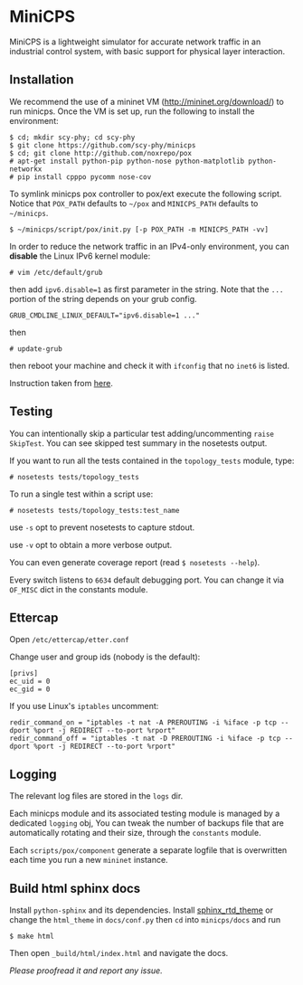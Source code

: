 # MiniCPS #

MiniCPS is a lightweight simulator for accurate network traffic in an
industrial control system, with basic support for physical layer
interaction.

## Installation ##

We recommend the use of a mininet VM (http://mininet.org/download/) to
run minicps. Once the VM is set up, run the following to install the
environment:

    $ cd; mkdir scy-phy; cd scy-phy
    $ git clone https://github.com/scy-phy/minicps
    $ cd; git clone http://github.com/noxrepo/pox
    # apt-get install python-pip python-nose python-matplotlib python-networkx
    # pip install cpppo pycomm nose-cov

To symlink minicps pox controller to pox/ext execute the following
script. Notice that `POX_PATH` defaults to `~/pox` and `MINICPS_PATH`
defaults to `~/minicps`.

    $ ~/minicps/script/pox/init.py [-p POX_PATH -m MINICPS_PATH -vv]
    
In order to reduce the network traffic in an IPv4-only environment,
you can **disable** the Linux IPv6 kernel module:

    # vim /etc/default/grub

then add `ipv6.disable=1` as first parameter in the string.
Note that the `...` portion of the string depends on your grub config.

    GRUB_CMDLINE_LINUX_DEFAULT="ipv6.disable=1 ..."

then

    # update-grub

then reboot your machine and check it with `ifconfig` that no
`inet6` is listed.

Instruction taken from [here](https://github.com/mininet/mininet/issues/454).

## Testing ##

You can intentionally skip a particular test adding/uncommenting `raise SkipTest`.
You can see skipped test summary in the nosetests output.

If you want to run all the tests contained in the `topology_tests` module, type:

    # nosetests tests/topology_tests

To run a single test within a script use:

    # nosetests tests/topology_tests:test_name

use `-s` opt to prevent nosetests to capture stdout.

use `-v` opt to obtain a more verbose output.

You can even generate coverage report (read `$ nosetests --help`).

Every switch listens to `6634` default debugging port. You can change it via `OF_MISC` 
dict in the constants module.

## Ettercap ##

Open `/etc/ettercap/etter.conf`

Change user and group ids (nobody is the default):

    [privs]
    ec_uid = 0
    ec_gid = 0

If you use Linux's `iptables` uncomment:

    redir_command_on = "iptables -t nat -A PREROUTING -i %iface -p tcp --dport %port -j REDIRECT --to-port %rport"
    redir_command_off = "iptables -t nat -D PREROUTING -i %iface -p tcp --dport %port -j REDIRECT --to-port %rport"

## Logging ##

The relevant log files are stored in the `logs` dir.

Each minicps module and its associated testing module is managed by a dedicated `logging` obj,
You can tweak the number of backups file that are automatically rotating and their size, through
the `constants` module.

Each `scripts/pox/component` generate a separate logfile that is overwritten each time you run
a new `mininet` instance.

## Build html sphinx docs ##

Install `python-sphinx` and its dependencies. Install
[sphinx_rtd_theme](https://github.com/snide/sphinx_rtd_theme) or change the
`html_theme` in `docs/conf.py` then `cd` into `minicps/docs` and run

    $ make html

Then open `_build/html/index.html` and navigate the docs.

*Please proofread it and report any issue.*

